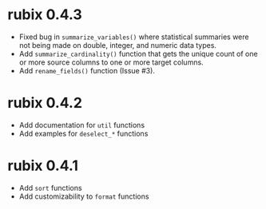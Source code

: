 # rubix 0.4.3  

* Fixed bug in `summarize_variables()` where statistical 
summaries were not being made on double, integer, and numeric 
data types.  
* Add `summarize_cardinality()` function that gets the unique 
count of one or more source columns to one or more target columns.  
* Add `rename_fields()` function (Issue #3).  



# rubix 0.4.2   

* Add documentation for `util` functions  
* Add examples for `deselect_*` functions  


# rubix 0.4.1   

* Add `sort` functions  
* Add customizability to `format` functions  




